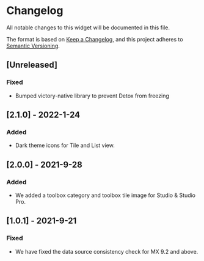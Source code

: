# Changelog
All notable changes to this widget will be documented in this file.

The format is based on [Keep a Changelog](https://keepachangelog.com/en/1.0.0/), and this project adheres to [Semantic Versioning](https://semver.org/spec/v2.0.0.html).

## [Unreleased]

### Fixed
- Bumped victory-native library to prevent Detox from freezing

## [2.1.0] - 2022-1-24

### Added
- Dark theme icons for Tile and List view.

## [2.0.0] - 2021-9-28

### Added
 - We added a toolbox category and toolbox tile image for Studio & Studio Pro.

## [1.0.1] - 2021-9-21

### Fixed
- We have fixed the data source consistency check for MX 9.2 and above.
